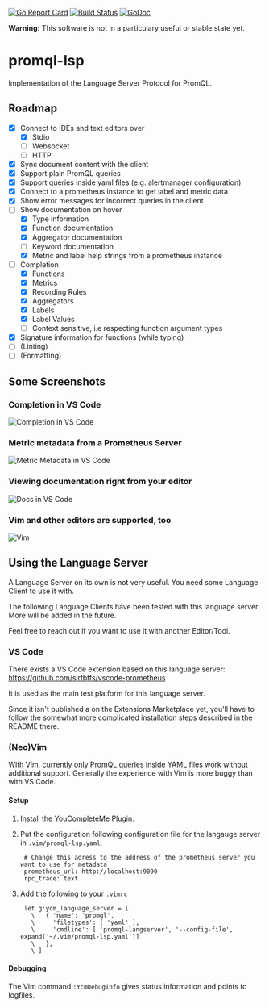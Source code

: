 [![Go Report Card](https://goreportcard.com/badge/github.com/slrtbtfs/promql-lsp)](https://goreportcard.com/report/github.com/slrtbtfs/promql-lsp)
[![Build Status](https://cloud.drone.io/api/badges/slrtbtfs/promql-lsp/status.svg)](https://cloud.drone.io/slrtbtfs/promql-lsp/langserver)
[![GoDoc](https://godoc.org/github.com/slrtbtfs/promql-lsp?status.png)](https://godoc.org/github.com/slrtbtfs/promql-lsp/langserver)

**Warning:** This software is not in a particulary useful or stable state yet.

# promql-lsp

Implementation of the Language Server Protocol for PromQL.

## Roadmap

- [x] Connect to IDEs and text editors over
  - [x] Stdio
  - [ ] Websocket
  - [ ] HTTP
- [x] Sync document content with the client
- [x] Support plain PromQL queries
- [x] Support queries inside yaml files (e.g. alertmanager configuration)
- [x] Connect to a prometheus instance to get label and metric data
- [x] Show error messages for incorrect queries in the client
- [ ] Show documentation on hover
  - [x] Type information
  - [x] Function documentation
  - [x] Aggregator documentation
  - [ ] Keyword documentation
  - [x] Metric and label help strings from a prometheus instance
- [ ] Completion
  - [x] Functions
  - [x] Metrics
  - [x] Recording Rules
  - [x] Aggregators
  - [x] Labels
  - [x] Label Values
  - [ ] Context sensitive, i.e respecting function argument types
- [x] Signature information for functions (while typing)
- [ ] (Linting)
- [ ] (Formatting)

## Some Screenshots

### Completion in VS Code

![Completion in VS Code](https://github.com/slrtbtfs/promql-lsp/raw/master/screenshots/vscode_completion.png)

### Metric metadata from a Prometheus Server

![Metric Metadata in VS Code](https://github.com/slrtbtfs/promql-lsp/raw/master/screenshots/vscode_hover2.png)

### Viewing documentation right from your editor

![Docs in VS Code](https://github.com/slrtbtfs/promql-lsp/raw/master/screenshots/vscode_yaml.png)

### Vim and other editors are supported, too

![Vim](https://github.com/slrtbtfs/promql-lsp/raw/master/screenshots/vim.png)

## Using the Language Server

A Language Server on its own is not very useful. You need some Language Client to use it with.

The following Language Clients have been tested with this language server. More will be added in the future. 

Feel free to reach out if you want to use it with another Editor/Tool.

### VS Code

There exists a VS Code extension based on this language server: <https://github.com/slrtbtfs/vscode-prometheus>

It is used as the main test platform for this language server.

Since it isn't published a on the Extensions Marketplace yet, you'll have to follow the somewhat more complicated installation steps described in the README there.

### (Neo)Vim 

With Vim, currently only PromQL queries inside YAML files work without additional support. Generally the experience with Vim is more buggy than with VS Code.

#### Setup

1. Install the [YouCompleteMe](https://github.com/ycm-core/YouCompleteMe) Plugin.
2. Put the configuration following configuration file for the langauge server in `.vim/promql-lsp.yaml`.

        # Change this adress to the address of the prometheus server you want to use for metadata
        prometheus_url: http://localhost:9090
        rpc_trace: text

3. Add the following to your `.vimrc`

        let g:ycm_language_server = [
          \   { 'name': 'promql',
          \     'filetypes': [ 'yaml' ],
          \     'cmdline': [ 'promql-langserver', '--config-file', expand('~/.vim/promql-lsp.yaml')]
          \   },
          \ ]

#### Debugging

The Vim command `:YcmDebugInfo` gives status information and points to logfiles.

